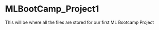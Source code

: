 # MLBootCamp_Project1

This will be where all the files are stored for our first ML Bootcamp Project
